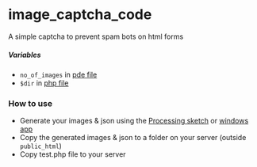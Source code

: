 # image_captcha_code
 A simple captcha to prevent spam bots on html forms



##### Variables
- `no_of_images` in [pde file](/image_captcha_code.pde)
- `$dir` in [php file](/test.php)

### How to use
- Generate your images & json using the [Processing sketch](/image_captcha_code.pde) or [windows app](/application.windows/image_captcha_code.exe)
- Copy the generated images & json to a folder on your server (outside `public_html`)
- Copy test.php file to your server



